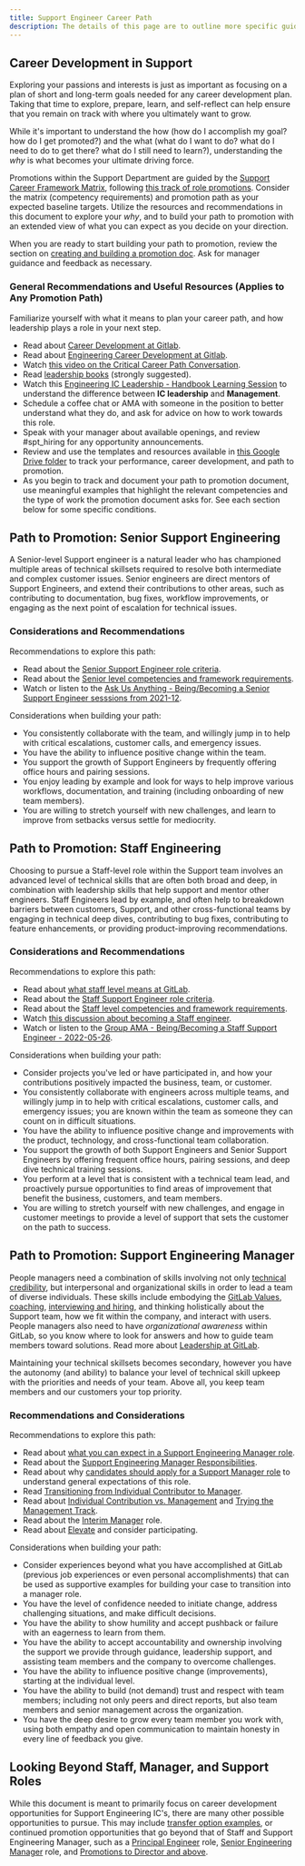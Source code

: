 ```yaml
---
title: Support Engineer Career Path
description: The details of this page are to outline more specific guidance around promotions for Support team members. Page should not be moved without a Support Global Change Management issue.
---
```


## Career Development in Support

Exploring your passions and interests is just as important as focusing on a plan of short and long-term goals needed for any career development plan. Taking that time to explore, prepare, learn, and self-reflect can help ensure that you remain on track with where you ultimately want to grow.

While it's important to understand the how (how do I accomplish my goal? how do I get promoted?) and the what (what do I want to do? what do I need to do to get there? what do I still need to learn?), understanding the *why* is what becomes your ultimate driving force.

Promotions within the Support Department are guided by the [Support Career Framework Matrix](https://about.gitlab.com/handbook/engineering/career-development/matrix/engineering/support/), following [this track of role promotions](https://about.gitlab.com/handbook/engineering/career-development/#support-department). Consider the matrix (competency requirements) and promotion path as your expected baseline targets. Utilize the resources and recommendations in this document to explore your *why*, and to build your path to promotion with an extended view of what you can expect as you decide on your direction.

When you are ready to start building your path to promotion, review the section on [creating and building a promotion doc](/handbook/people-group/promotions-transfers/#promotion-document). Ask for manager guidance and feedback as necessary.

### General Recommendations and Useful Resources (Applies to Any Promotion Path)

Familiarize yourself with what it means to plan your career path, and how leadership plays a role in your next step.

- Read about [Career Development at Gitlab](/handbook/people-group/learning-and-development/career-development/).
- Read about [Engineering Career Development at Gitlab](https://about.gitlab.com/handbook/engineering/career-development/).
- Watch [this video on the Critical Career Path Conversation](https://www.youtube.com/watch?v=hMz6QDURQOM&list=PLBzScQzZ83I8H8_0Qete6Bs5EcW3p0kZF&index=7).
- Read [leadership books](/handbook/leadership/#books) (strongly suggested).
- Watch this [Engineering IC Leadership - Handbook Learning Session](https://www.youtube.com/watch?v=OXBwtaZ9edQ) to understand the difference between **IC leadership** and **Management**.
- Schedule a coffee chat or AMA with someone in the position to better understand what they do, and ask for advice on how to work towards this role.
- Speak with your manager about available openings, and review #spt_hiring for any opportunity announcements.
- Review and use the templates and resources available in [this Google Drive folder](https://drive.google.com/drive/folders/1LZ6AkjVv4JW0CiHYTGzyMQdGadyOgDY_) to track your performance, career development, and path to promotion.
- As you begin to track and document your path to promotion document, use meaningful examples that highlight the relevant competencies and the type of work the promotion document asks for. See each section below for some specific conditions.

## Path to Promotion: Senior Support Engineering

A Senior-level Support engineer is a natural leader who has championed multiple areas of technical skillsets required to resolve both intermediate and complex customer issues. Senior engineers are direct mentors of Support Engineers, and extend their contributions to other areas, such as contributing to documentation, bug fixes, workflow improvements, or engaging as the next point of escalation for technical issues.

### Considerations and Recommendations

Recommendations to explore this path:

- Read about the [Senior Support Engineer role criteria](/job-families/engineering/support-engineer/#senior-support-engineer).
- Read about the [Senior level competencies and framework requirements](https://about.gitlab.com/handbook/engineering/career-development/matrix/engineering/support/senior/).
- Watch or listen to the [Ask Us Anything - Being/Becoming a Senior Support Engineer sesssions from 2021-12](https://www.youtube.com/watch?v=jwjPvzz_f5g&list=PL05JrBw4t0KrQVEIzmhhQMR68JGBl3dDy).

Considerations when building your path:

- You consistently collaborate with the team, and willingly jump in to help with critical escalations, customer calls, and emergency issues.
- You have the ability to influence positive change within the team.
- You support the growth of Support Engineers by frequently offering office hours and pairing sessions.
- You enjoy leading by example and look for ways to help improve various workflows, documentation, and training (including onboarding of new team members).
- You are willing to stretch yourself with new challenges, and learn to improve from setbacks versus settle for mediocrity.

## Path to Promotion: Staff Engineering

Choosing to pursue a Staff-level role within the Support team involves an advanced level of technical skills that are often both broad and deep, in combination with leadership skills that help support and mentor other engineers. Staff Engineers lead by example, and often help to breakdown barriers between customers, Support, and other cross-functional teams by engaging in technical deep dives, contributing to bug fixes, contributing to feature enhancements, or providing product-improving recommendations.

### Considerations and Recommendations

Recommendations to explore this path:

- Read about [what staff level means at GitLab](https://about.gitlab.com/blog/2020/02/18/staff-level-engineering-at-gitlab/).
- Read about the [Staff Support Engineer role criteria](/job-families/engineering/support-engineer/#staff-support-engineer).
- Read about the [Staff level competencies and framework requirements](https://about.gitlab.com/handbook/engineering/career-development/matrix/engineering/staff/).
- Watch [this discussion about becoming a Staff engineer](https://www.youtube.com/watch?v=dN4LyA4nDg0).
- Watch or listen to the [Group AMA - Being/Becoming a Staff Support Engineer - 2022-05-26](https://www.youtube.com/watch?v=68jzHfG8SwU).

Considerations when building your path:

- Consider projects you've led or have participated in, and how your contributions positively impacted the business, team, or customer.
- You consistently collaborate with engineers across multiple teams, and willingly jump in to help with critical escalations, customer calls, and emergency issues; you are known within the team as someone they can count on in difficult situations.
- You have the ability to influence positive change and improvements with the product, technology, and cross-functional team collaboration.
- You support the growth of both Support Engineers and Senior Support Engineers by offering frequent office hours, pairing sessions, and deep dive technical training sessions.
- You perform at a level that is consistent with a technical team lead, and proactively pursue opportunities to find areas of improvement that benefit the business, customers, and team members.
- You are willing to stretch yourself with new challenges, and engage in customer meetings to provide a level of support that sets the customer on the path to success.

## Path to Promotion: Support Engineering Manager

People managers need a combination of skills involving not only [technical credibility](https://about.gitlab.com/handbook/engineering/management/#technical-credibility), but interpersonal and organizational skills in order to lead a team of diverse individuals. These skills include embodying the [GitLab Values](/handbook/values/), [coaching](/handbook/leadership/coaching/), [interviewing and hiring](/handbook/support/managers/hiring.html), and thinking holistically about the Support team, how we fit within the company, and interact with users. People managers also need to have *organizational awareness* within GitLab, so you know where to look for answers and how to guide team members toward solutions. Read more about [Leadership at GitLab](/handbook/leadership/).

Maintaining your technical skillsets becomes secondary, however you have the  autonomy (and ability) to balance your level of technical skill upkeep with the priorities and needs of your team. Above all, you keep team members and our customers your top priority.

### Recommendations and Considerations

Recommendations to explore this path:

- Read about [what you can expect in a Support Engineering Manager role](/job-families/engineering/support-management/#what-you-can-expect-in-a-manager-support-engineering-role-at-gitlab).
- Read about the [Support Engineering Manager Responsibilities](/handbook/support/managers/manager-responsibilities.html).
- Read about why [candidates should apply for a Support Manager role](/job-families/engineering/support-management/#you-should-apply-if) to understand general expectations of this role.
- Read [Transitioning from Individual Contributor to Manager](https://about.gitlab.com/handbook/engineering/development/dev/training/ic-to-manager/).
- Read about [Individual Contribution vs. Management](https://about.gitlab.com/handbook/engineering/career-development/#individual-contribution-vs-management) and [Trying the Management Track](https://about.gitlab.com/handbook/engineering/career-development/#trying-the-management-track).
- Read about the [Interim Manager](https://about.gitlab.com/handbook/engineering/career-development/#interim-manager) role.
- Read about [Elevate](/handbook/people-group/learning-and-development/elevate/) and consider participating.

Considerations when building your path:

- Consider experiences beyond what you have accomplished at GitLab (previous job experiences or even personal accomplishments) that can be used as supportive examples for building your case to transition into a manager role.
- You have the level of confidence needed to initiate change, address challenging situations, and make difficult decisions.
- You have the ability to show humility and accept pushback or failure with an eagerness to learn from them.
- You have the ability to accept accountability and ownership involving the support we provide through guidance, leadership support, and assisting team members and the company to overcome challenges.
- You have the ability to influence positive change (improvements), starting at the individual level.
- You have the ability to build (not demand) trust and respect with team members; including not only peers and direct reports, but also team members and senior management across the organization.
- You have the deep desire to grow every team member you work with, using both empathy and open communication to maintain honesty in every line of feedback you give.

## Looking Beyond Staff, Manager, and Support Roles

While this document is meant to primarily focus on career development opportunities for Support Engineering IC's, there are many other possible opportunities to pursue. This may include [transfer option examples](https://about.gitlab.com/handbook/engineering/career-development/#transfer-options), or continued promotion opportunities that go beyond that of Staff and Support Engineering Manager, such as a [Principal Engineer](https://gitlab.com/gitlab-com/www-gitlab-com/-/merge_requests/74187) role, [Senior Engineering Manager](/job-families/engineering/development/management/senior-manager/) role, and [Promotions to Director and above](/handbook/people-group/promotions-transfers/#promotions-to-director-and-above).
